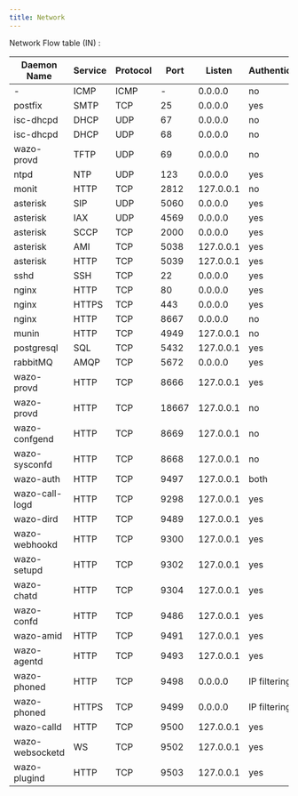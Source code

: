 ```yaml
---
title: Network
---
```


Network Flow table (IN) :

| Daemon Name     | Service | Protocol | Port  | Listen    | Authentication | Enabled |
| --------------- | ------- | -------- | ----- | --------- | -------------- | ------- |
| \-              | ICMP    | ICMP     | \-    | 0.0.0.0   | no             | yes     |
| postfix         | SMTP    | TCP      | 25    | 0.0.0.0   | yes            | yes     |
| isc-dhcpd       | DHCP    | UDP      | 67    | 0.0.0.0   | no             | no      |
| isc-dhcpd       | DHCP    | UDP      | 68    | 0.0.0.0   | no             | no      |
| wazo-provd      | TFTP    | UDP      | 69    | 0.0.0.0   | no             | yes     |
| ntpd            | NTP     | UDP      | 123   | 0.0.0.0   | yes            | yes     |
| monit           | HTTP    | TCP      | 2812  | 127.0.0.1 | no             | yes     |
| asterisk        | SIP     | UDP      | 5060  | 0.0.0.0   | yes            | yes     |
| asterisk        | IAX     | UDP      | 4569  | 0.0.0.0   | yes            | yes     |
| asterisk        | SCCP    | TCP      | 2000  | 0.0.0.0   | yes            | yes     |
| asterisk        | AMI     | TCP      | 5038  | 127.0.0.1 | yes            | yes     |
| asterisk        | HTTP    | TCP      | 5039  | 127.0.0.1 | yes            | yes     |
| sshd            | SSH     | TCP      | 22    | 0.0.0.0   | yes            | yes     |
| nginx           | HTTP    | TCP      | 80    | 0.0.0.0   | yes            | yes     |
| nginx           | HTTPS   | TCP      | 443   | 0.0.0.0   | yes            | yes     |
| nginx           | HTTP    | TCP      | 8667  | 0.0.0.0   | no             | yes     |
| munin           | HTTP    | TCP      | 4949  | 127.0.0.1 | no             | yes     |
| postgresql      | SQL     | TCP      | 5432  | 127.0.0.1 | yes            | yes     |
| rabbitMQ        | AMQP    | TCP      | 5672  | 0.0.0.0   | yes            | yes     |
| wazo-provd      | HTTP    | TCP      | 8666  | 127.0.0.1 | yes            | yes     |
| wazo-provd      | HTTP    | TCP      | 18667 | 127.0.0.1 | no             | yes     |
| wazo-confgend   | HTTP    | TCP      | 8669  | 127.0.0.1 | no             | yes     |
| wazo-sysconfd   | HTTP    | TCP      | 8668  | 127.0.0.1 | no             | yes     |
| wazo-auth       | HTTP    | TCP      | 9497  | 127.0.0.1 | both           | yes     |
| wazo-call-logd  | HTTP    | TCP      | 9298  | 127.0.0.1 | yes            | yes     |
| wazo-dird       | HTTP    | TCP      | 9489  | 127.0.0.1 | yes            | yes     |
| wazo-webhookd   | HTTP    | TCP      | 9300  | 127.0.0.1 | yes            | yes     |
| wazo-setupd     | HTTP    | TCP      | 9302  | 127.0.0.1 | yes            | yes     |
| wazo-chatd      | HTTP    | TCP      | 9304  | 127.0.0.1 | yes            | yes     |
| wazo-confd      | HTTP    | TCP      | 9486  | 127.0.0.1 | yes            | yes     |
| wazo-amid       | HTTP    | TCP      | 9491  | 127.0.0.1 | yes            | yes     |
| wazo-agentd     | HTTP    | TCP      | 9493  | 127.0.0.1 | yes            | yes     |
| wazo-phoned     | HTTP    | TCP      | 9498  | 0.0.0.0   | IP filtering   | yes     |
| wazo-phoned     | HTTPS   | TCP      | 9499  | 0.0.0.0   | IP filtering   | yes     |
| wazo-calld      | HTTP    | TCP      | 9500  | 127.0.0.1 | yes            | yes     |
| wazo-websocketd | WS      | TCP      | 9502  | 127.0.0.1 | yes            | yes     |
| wazo-plugind    | HTTP    | TCP      | 9503  | 127.0.0.1 | yes            | yes     |
